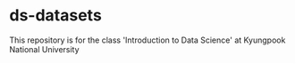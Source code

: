 # ds-datasets
This repository is for the class 'Introduction to Data Science' at Kyungpook National University
